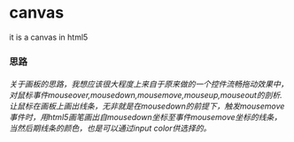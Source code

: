 # canvas
it is a canvas in html5

### 思路
###### 关于画板的思路，我想应该很大程度上来自于原来做的一个控件流畅拖动效果中，对鼠标事件mouseover,mousedown,mousemove,mouseup,mouseout的剖析.让鼠标在画板上画出线条，无非就是在mousedown的前提下，触发mousemove事件时，用html5画笔画出自mousedown坐标至事件mousemove坐标的线条，当然后期线条的颜色，也是可以通过input color供选择的。
